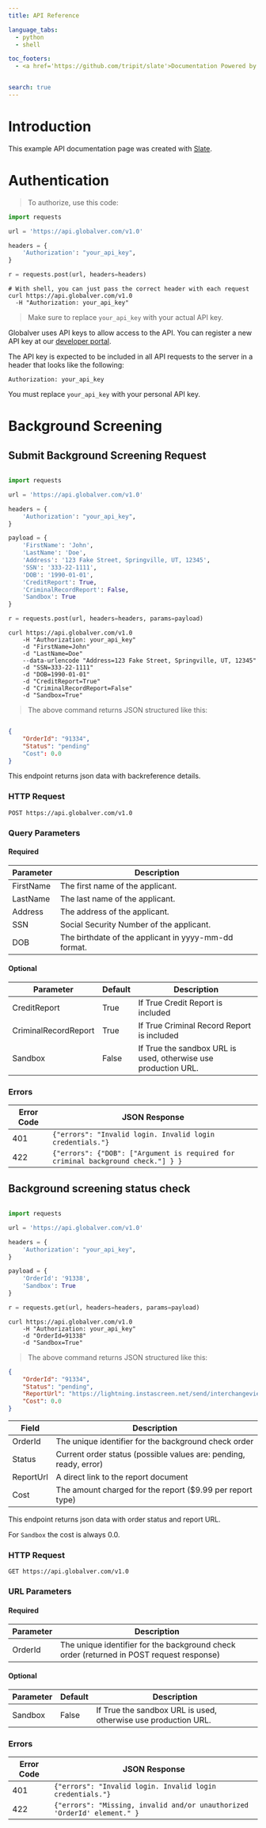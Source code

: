 ```yaml
---
title: API Reference

language_tabs:
  - python
  - shell

toc_footers:
  - <a href='https://github.com/tripit/slate'>Documentation Powered by Slate</a>


search: true
---
```


# Introduction

This example API documentation page was created with [Slate](https://github.com/lord/slate).

# Authentication


> To authorize, use this code:


```python
import requests

url = 'https://api.globalver.com/v1.0'

headers = {
    'Authorization': "your_api_key",
}

r = requests.post(url, headers=headers)
```

```shell
# With shell, you can just pass the correct header with each request
curl https://api.globalver.com/v1.0
  -H "Authorization: your_api_key"
```

> Make sure to replace `your_api_key` with your actual API key.

Globalver uses API keys to allow access to the API. You can register a new API key at our [developer portal](http://example.com/developers).

The API key is expected to be included in all API requests to the server in a header that looks like the following:

`Authorization: your_api_key`

<aside class="notice">
You must replace <code>your_api_key</code> with your personal API key.
</aside>


# Background Screening

## Submit Background Screening Request


```python

import requests

url = 'https://api.globalver.com/v1.0'

headers = {
    'Authorization': "your_api_key",
}

payload = {
    'FirstName': 'John',
    'LastName': 'Doe',
    'Address': '123 Fake Street, Springville, UT, 12345',
    'SSN': '333-22-1111',
    'DOB': '1990-01-01',
    'CreditReport': True,
    'CriminalRecordReport': False,
    'Sandbox': True
}

r = requests.post(url, headers=headers, params=payload)
```

```shell 
curl https://api.globalver.com/v1.0
    -H "Authorization: your_api_key"
    -d "FirstName=John"
    -d "LastName=Doe"
    --data-urlencode "Address=123 Fake Street, Springville, UT, 12345"
    -d "SSN=333-22-1111"
    -d "DOB=1990-01-01"
    -d "CreditReport=True"
    -d "CriminalRecordReport=False"
    -d "Sandbox=True"
```

> The above command returns JSON structured like this:

```json

{
    "OrderId": "91334", 
    "Status": "pending"
    "Cost": 0.0
}

```

This endpoint returns json data with backreference details.

### HTTP Request

`POST https://api.globalver.com/v1.0`

### Query Parameters


#### Required

Parameter      | Description
-------------- | -----------
FirstName      | The first name of the applicant.
LastName       | The last name of the applicant.
Address        | The address of the applicant.
SSN            | Social Security Number of the applicant.
DOB            | The birthdate of the applicant in yyyy-mm-dd format.

#### Optional

Parameter            | Default | Description
-------------------- | ------- | -----------
CreditReport         | True    | If True Credit Report is included
CriminalRecordReport | True    | If True Criminal Record Report is included
Sandbox              | False   | If True the sandbox URL is used, otherwise use production URL.


### Errors

Error Code | JSON Response
---------- | -------------
401 | `{"errors": "Invalid login. Invalid login credentials."}`
422 | `{"errors": {"DOB": ["Argument is required for criminal background check."] } }`




## Background screening status check


```python

import requests

url = 'https://api.globalver.com/v1.0'

headers = {
    'Authorization': "your_api_key",
}

payload = {
    'OrderId': '91338',
    'Sandbox': True
}

r = requests.get(url, headers=headers, params=payload)
```

```shell 
curl https://api.globalver.com/v1.0
    -H "Authorization: your_api_key"
    -d "OrderId=91338"
    -d "Sandbox=True"
```

> The above command returns JSON structured like this:

```json
{
    "OrderId": "91334", 
    "Status": "pending", 
    "ReportUrl": "https://lightning.instascreen.net/send/interchangeview/?a=64pelqfHfjseq&b=540&c=rptview&file=1453&format=pdf",
    "Cost": 0.0
}
```

Field       | Description
----------- | -----------
OrderId     | The unique identifier for the background check order
Status      | Current order status (possible values are: pending, ready, error)
ReportUrl   | A direct link to the report document
Cost        | The amount charged for the report ($9.99 per report type)


This endpoint returns json data with order status and report URL.

<aside class="notice">
For <code>Sandbox</code> the cost is always 0.0.
</aside>

### HTTP Request

`GET https://api.globalver.com/v1.0`

### URL Parameters

#### Required

Parameter | Description
--------- | -----------
OrderId   | The unique identifier for the background check order (returned in POST request response)

#### Optional

Parameter    | Default | Description
------------ | ------- | -----------
Sandbox      | False   | If True the sandbox URL is used, otherwise use production URL.


### Errors

Error Code | JSON Response
---------- | -------------
401 | `{"errors": "Invalid login. Invalid login credentials."}`
422 | `{"errors": "Missing, invalid and/or unauthorized 'OrderId' element." }`



